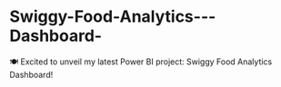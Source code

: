 # Swiggy-Food-Analytics---Dashboard-
🍽️ Excited to unveil my latest Power BI project: Swiggy Food Analytics Dashboard!
